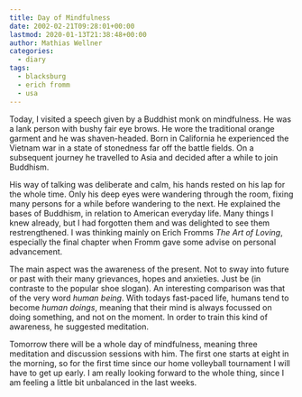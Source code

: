```yaml
---
title: Day of Mindfulness
date: 2002-02-21T09:28:01+00:00
lastmod: 2020-01-13T21:38:48+00:00
author: Mathias Wellner
categories:
  - diary
tags:
  - blacksburg
  - erich fromm
  - usa
---
```

Today, I visited a speech given by a Buddhist monk on mindfulness. He was a lank person with bushy fair eye brows. He wore the traditional orange garment and he was shaven-headed. Born in California he experienced the Vietnam war in a state of stonedness far off the battle fields. On a subsequent journey he travelled to Asia and decided after a while to join Buddhism.

His way of talking was deliberate and calm, his hands rested on his lap for the whole time. Only his deep eyes were wandering through the room, fixing many persons for a while before wandering to the next. He explained the bases of Buddhism, in relation to American everyday life. Many things I knew already, but I had forgotten them and was delighted to see them restrengthened. I was thinking mainly on Erich Fromms _The Art of Loving_, especially the final chapter when Fromm gave some advise on personal advancement.

The main aspect was the awareness of the present. Not to sway into future or past with their many grievances, hopes and anxieties. Just be (in contraste to the popular shoe slogan). An interesting comparison was that of the very word _human being_. With todays fast-paced life, humans tend to become _human doings_, meaning that their mind is always focussed on doing something, and not on the moment. In order to train this kind of awareness, he suggested meditation.

Tomorrow there will be a whole day of mindfulness, meaning three meditation and discussion sessions with him. The first one starts at eight in the morning, so for the first time since our home volleyball tournament I will have to get up early. I am really looking forward to the whole thing, since I am feeling a little bit unbalanced in the last weeks.